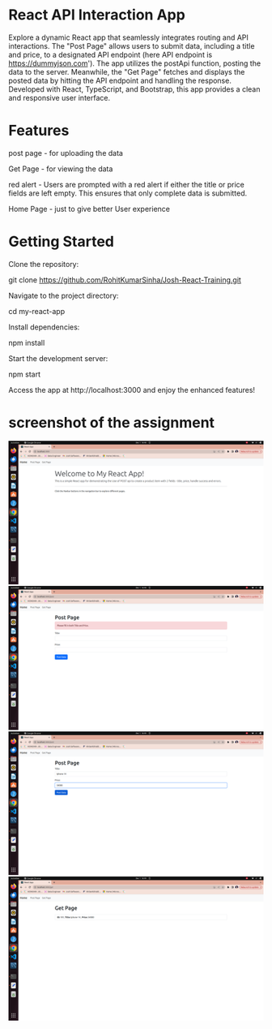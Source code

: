 # React API Interaction App
Explore a dynamic React app that seamlessly integrates routing and API interactions. The "Post Page" allows users to submit data, including a title and price, to a designated API endpoint (here API endpoint is https://dummyjson.com'). The app utilizes the postApi function, posting the data to the server. Meanwhile, the "Get Page" fetches and displays the posted data by hitting the API endpoint and handling the response. Developed with React, TypeScript, and Bootstrap, this app provides a clean and responsive user interface.

# Features
  post page - for uploading the data
  
  Get Page - for viewing the data

  red alert - Users are prompted with a red alert if either the title or price fields are left empty. This ensures that only complete data is submitted.

  Home Page - just to give better User experience

 # Getting Started
  Clone the repository:
  
  git clone https://github.com/RohitKumarSinha/Josh-React-Training.git

  Navigate to the project directory:
  
  cd my-react-app
  
  Install dependencies:
  
  npm install
  
  Start the development server:
  
  npm start
  
  Access the app at http://localhost:3000 and enjoy the enhanced features!

  # screenshot of the assignment
  ![assignment-four](https://github.com/RohitKumarSinha/Josh-React-Training/blob/main/assignment-four/public/HomePage.png)
  ![assignment-four](https://github.com/RohitKumarSinha/Josh-React-Training/blob/main/assignment-four/public/RedAlert.png)
  ![assignment-four](https://github.com/RohitKumarSinha/Josh-React-Training/blob/main/assignment-four/public/PostPage.png)
  ![assignment-four](https://github.com/RohitKumarSinha/Josh-React-Training/blob/main/assignment-four/public/GetPage.png)
  
